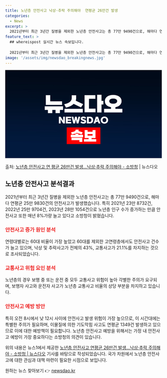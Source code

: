 ```yaml
---
title: 노년층 안전사고 낙상·추락 주의해야  연평균 26만건 발생
categories:
  - News
excerpt: >
  2021년부터 최근 3년간 질병을 제외한 노년층 안전사고는 총 77만 9490건으로, 해마다 연평균 25만 …
feature_text: >
  ## whereispost 실시간 뉴스 속보입니다.

  2021년부터 최근 3년간 질병을 제외한 노년층 안전사고는 총 77만 9490건으로, 해마다 연평균 25만 …
image: '/assets/img/newsdao_breakingnews.jpg'
---
```


![뉴스다오 속보](/assets/img/newsdao_breakingnews.jpg)

<p>출처: <a href="https://newsdao.kr/3758" rel="dofollow">노년층 안전사고 연 평균 26만건 발생…낙상·추락 주의해야 - 소방청</a> | 뉴스다오</p>

<h2 data-ke-size="size26">노년층 안전사고 분석결과</h2>
2021년부터 최근 3년간 질병을 제외한 노년층 안전사고는 총 77만 9490건으로, 해마다 연평균 25만 9830건의 안전사고가 발생했습니다. 특히 2021년 23만 8732건, 2022년 25만 9704건, 2023년 28만 1054건으로 노년층 인구 수가 증가하는 만큼 안전사고 또한 매년 8%가량 늘고 있다고 소방청이 밝혔습니다.

<h3><b><span style="color: #ee2323;">안전사고 증가 원인 분석</span></b></h3>
연령대별로는 60대 비율이 가장 높았고 60대를 제외한 고연령층에서도 안전사고 건수가 늘고 있으며, 낙상 및 추락사고가 전체의 43%, 교통사고가 21.1%를 차지하는 것으로 조사되었습니다.

<h3><b><span style="color: #ee2323;">교통사고 위험 요인 분석</span></b></h3>
노년층의 경우 보행 중 또는 운전 중 모두 교통사고 위험이 높아 각별한 주의가 요구되며, 보행자 사고와 운전자 사고가 노년층 교통사고 비율의 상당 부분을 차지하고 있습니다.

<h3><b><span style="color: #ee2323;">안전사고 예방 방안</span></b></h3>
특히 오전 8시에서 낮 12시 사이에 안전사고 발생 위험이 가장 높으므로, 이 시간대에는 특별한 주의가 필요하며, 이물질에 의한 기도막힘 사고도 연평균 1349건 발생하고 있으므로 이에 대한 예방책이 필요합니다. 노년층 안전사고 예방을 위해서는 가정 내 안전사고 예방이 가장 중요하다는 소방청의 의견이 있습니다.

위의 내용은 뉴스1에서 제공한 <a href="https://newsdao.kr/3758" target="_blank">노년층 안전사고 연평균 26만건 발생…낙상·추락 주의해야 - 소방청 | 뉴스다오</a> 기사를 바탕으로 작성되었습니다. 국가 차원에서 노년층 안전사고에 대한 관심과 대책 마련이 필요한 시점으로 보입니다. 

원하는 뉴스 찾아보기 👉 <a href="https://newsdao.kr" rel="dofollow">newsdao.kr</a>


